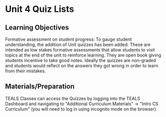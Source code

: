# Unit 4 Quiz Lists

## Learning Objectives

Formative assessment on student progress: To gauge student understanding, the addition of Unit quizzes has been added.  These are intended as low stakes formative assessments that allow students to visit topics at the end of the unit to reinforce learning.  They are open book giving students incentive to take good notes.  Ideally the quizzes are non-graded and students would reflect on the answers they got wrong in order to learn from their mistakes.

## Materials/Preparation
TEALS Classes can access the Quizzes by logging into the TEALS Dashboard and navigating to "Additional Curriculum Materials" -> "Intro CS Curriculum" (you will need to log in using incognito mode on the browser).
